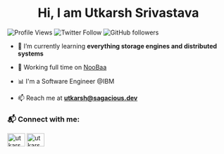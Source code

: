 <h1 align="center">Hi, I am Utkarsh Srivastava</h1>

![Profile Views](https://komarev.com/ghpvc/?username=utkarsh-pro&label=Profile%20views&color=0e75b6&style=flat)
![Twitter Follow](https://img.shields.io/twitter/follow/utkarshdev23?style=social)
![GitHub followers](https://img.shields.io/github/followers/tangledbytes?style=social)

<!---
<p align="left"> <a href="https://github.com/ryo-ma/github-profile-trophy"><img src="https://github-profile-trophy.vercel.app/?username=utkarsh-pro&margin-w=8&margin-h=8&row=1" alt="utkarsh-pro" /></a> </p>
-->

- 🌱 I’m currently learning **everything storage engines and distributed systems**

- 🔨 Working full time on [NooBaa](https://github.com/noobaa/noobaa-core)

- 📊 I'm a Software Engineer @IBM

- 📫 Reach me at **utkarsh@sagacious.dev**

<h3 align="left">📬 Connect with me:</h3>
<p align="left">
<a href="https://twitter.com/utkarshdev23" target="blank"><img align="center" src="https://raw.githubusercontent.com/rahuldkjain/github-profile-readme-generator/master/src/images/icons/Social/twitter.svg" alt="utkarshdev23" height="30" width="40" /></a>
<a href="https://linkedin.com/in/utkarsh-srivastava-2310" target="blank"><img align="center" src="https://raw.githubusercontent.com/rahuldkjain/github-profile-readme-generator/master/src/images/icons/Social/linked-in-alt.svg" alt="utkarsh-srivastava-2310" height="30" width="40" /></a>
</p>

<!---
<h3 align="left">🧰 Languages and Tools:</h3>
<p align="left"> 
  <a href="https://www.w3schools.com/cpp/" target="_blank" rel="noreferrer"> 
    <img src="https://raw.githubusercontent.com/devicons/devicon/master/icons/cplusplus/cplusplus-original.svg" alt="cplusplus" width="40" height="40"/>
  </a>
  <a href="https://www.docker.com/" target="_blank" rel="noreferrer">
    <img src="https://raw.githubusercontent.com/devicons/devicon/master/icons/docker/docker-original-wordmark.svg" alt="docker" width="40" height="40"/>
  </a>
  <a href="https://golang.org" target="_blank" rel="noreferrer">
    <img src="https://raw.githubusercontent.com/devicons/devicon/master/icons/go/go-original.svg" alt="go" width="40" height="40"/>
  </a>
  <a href="https://developer.mozilla.org/en-US/docs/Web/JavaScript" target="_blank" rel="noreferrer">
    <img src="https://raw.githubusercontent.com/devicons/devicon/master/icons/javascript/javascript-original.svg" alt="javascript" width="40" height="40"/
  </a>
  <a href="https://kubernetes.io" target="_blank" rel="noreferrer">
    <img src="https://www.vectorlogo.zone/logos/kubernetes/kubernetes-icon.svg" alt="kubernetes" width="40" height="40"/>
  </a>
  <a href="https://www.linux.org/" target="_blank" rel="noreferrer">
    <img src="https://raw.githubusercontent.com/devicons/devicon/master/icons/linux/linux-original.svg" alt="linux" width="40" height="40"/>
  </a>
  <a href="https://www.mongodb.com/" target="_blank" rel="noreferrer">
    <img src="https://raw.githubusercontent.com/devicons/devicon/master/icons/mongodb/mongodb-original-wordmark.svg" alt="mongodb" width="40" height="40"/>   </a>
  <a href="https://nodejs.org" target="_blank" rel="noreferrer">
    <img src="https://raw.githubusercontent.com/devicons/devicon/master/icons/nodejs/nodejs-original-wordmark.svg" alt="nodejs" width="40" height="40"/>
  </a>
  <a href="https://www.postgresql.org" target="_blank" rel="noreferrer">
    <img src="https://raw.githubusercontent.com/devicons/devicon/master/icons/postgresql/postgresql-original-wordmark.svg" alt="postgresql" width="40" height="40"/>
  </a>
  <a href="https://reactjs.org/" target="_blank" rel="noreferrer">
    <img src="https://raw.githubusercontent.com/devicons/devicon/master/icons/react/react-original-wordmark.svg" alt="react" width="40" height="40"/>
  </a>
  <a href="https://redis.io" target="_blank" rel="noreferrer">
    <img src="https://raw.githubusercontent.com/devicons/devicon/master/icons/redis/redis-original-wordmark.svg" alt="redis" width="40" height="40"/>
  </a>
  <a href="https://www.rust-lang.org" target="_blank" rel="noreferrer">
    <img src="https://raw.githubusercontent.com/devicons/devicon/master/icons/rust/rust-plain.svg" alt="rust" width="40" height="40"/>
  </a>
  <a href="https://www.typescriptlang.org/" target="_blank" rel="noreferrer"> 
    <img src="https://raw.githubusercontent.com/devicons/devicon/master/icons/typescript/typescript-original.svg" alt="typescript" width="40" height="40"/>   </a>
</p>

<h3 align="left">📈 Stats:</h3>

<p>
  <img align="left" src="https://github-readme-stats.vercel.app/api/top-langs?username=utkarsh-pro&show_icons=true&locale=en&hide=QML,CSS,HTML,Shell,Vim+script" alt="utkarsh-pro" />
</p>

<p>
  &nbsp;
  <img align="center" src="https://github-readme-stats.vercel.app/api?username=utkarsh-pro&show_icons=true&locale=en" alt="utkarsh-pro" />
</p>
<p>
  <img align="center" src="https://github-readme-streak-stats.herokuapp.com/?user=utkarsh-pro" alt="utkarsh-pro" />
</p>
-->
